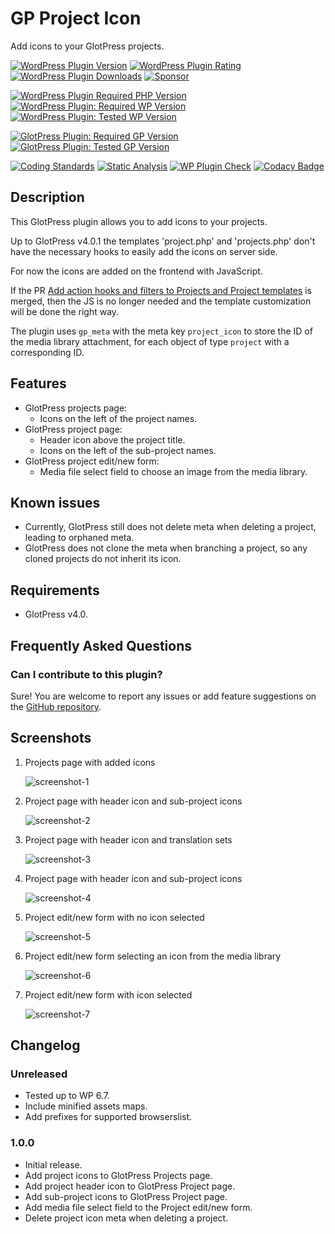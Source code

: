 # GP Project Icon

Add icons to your GlotPress projects.

[![WordPress Plugin Version](https://img.shields.io/wordpress/plugin/v/gp-project-icon?label=Plugin%20Version&logo=wordpress)](https://wordpress.org/plugins/gp-project-icon/)
[![WordPress Plugin Rating](https://img.shields.io/wordpress/plugin/stars/gp-project-icon?label=Plugin%20Rating&logo=wordpress)](https://wordpress.org/support/plugin/gp-project-icon/reviews/)
[![WordPress Plugin Downloads](https://img.shields.io/wordpress/plugin/dt/gp-project-icon.svg?label=Downloads&logo=wordpress)](https://wordpress.org/plugins/gp-project-icon/advanced/)
[![Sponsor](https://img.shields.io/badge/GitHub-🤍%20Sponsor-ea4aaa?logo=github)](https://github.com/sponsors/pedro-mendonca)

[![WordPress Plugin Required PHP Version](https://img.shields.io/wordpress/plugin/required-php/gp-project-icon?label=PHP%20Required&logo=php&logoColor=white)](https://wordpress.org/plugins/gp-project-icon/)
[![WordPress Plugin: Required WP Version](https://img.shields.io/wordpress/plugin/wp-version/gp-project-icon?label=WordPress%20Required&logo=wordpress)](https://wordpress.org/plugins/gp-project-icon/)
[![WordPress Plugin: Tested WP Version](https://img.shields.io/wordpress/plugin/tested/gp-project-icon.svg?label=WordPress%20Tested&logo=wordpress)](https://wordpress.org/plugins/gp-project-icon/)

[![GlotPress Plugin: Required GP Version](https://img.shields.io/badge/GlotPress%20Required-v4.0.0-826eb4.svg)](https://wordpress.org/plugins/glotpress/)
[![GlotPress Plugin: Tested GP Version](https://img.shields.io/badge/GlotPress%20Tested-v4.0.1-826eb4.svg)](https://github.com/GlotPress/GlotPress/releases/tag/4.0.1)

[![Coding Standards](https://github.com/pedro-mendonca/GP-Project-Icon/actions/workflows/coding-standards.yml/badge.svg)](https://github.com/pedro-mendonca/GP-Project-Icon/actions/workflows/coding-standards.yml)
[![Static Analysis](https://github.com/pedro-mendonca/GP-Project-Icon/actions/workflows/static-analysis.yml/badge.svg)](https://github.com/pedro-mendonca/GP-Project-Icon/actions/workflows/static-analysis.yml)
[![WP Plugin Check](https://github.com/pedro-mendonca/GP-Project-Icon/actions/workflows/plugin-check.yml/badge.svg)](https://github.com/pedro-mendonca/GP-Project-Icon/actions/workflows/plugin-check.yml)
[![Codacy Badge](https://app.codacy.com/project/badge/Grade/4ac97db27f2245fcbed4a17fc6d333ea)](https://app.codacy.com/gh/pedro-mendonca/GP-Project-Icon/dashboard?utm_source=gh&utm_medium=referral&utm_content=&utm_campaign=Badge_grade)

## Description

This GlotPress plugin allows you to add icons to your projects.

Up to GlotPress v4.0.1 the templates 'project.php' and 'projects.php' don't have the necessary hooks to easily add the icons on server side.

For now the icons are added on the frontend with JavaScript.

If the PR [Add action hooks and filters to Projects and Project templates](https://github.com/GlotPress/GlotPress/pull/1864) is merged, then the JS is no longer needed and the template customization will be done the right way.

The plugin uses `gp_meta` with the meta key `project_icon` to store the ID of the media library attachment, for each object of type `project` with a corresponding ID.

## Features

* GlotPress projects page:
  * Icons on the left of the project names.
* GlotPress project page:
  * Header icon above the project title.
  * Icons on the left of the sub-project names.
* GlotPress project edit/new form:
  * Media file select field to choose an image from the media library.

## Known issues

* Currently, GlotPress still does not delete meta when deleting a project, leading to orphaned meta.
* GlotPress does not clone the meta when branching a project, so any cloned projects do not inherit its icon.

## Requirements

* GlotPress v4.0.

## Frequently Asked Questions

### Can I contribute to this plugin?

Sure! You are welcome to report any issues or add feature suggestions on the [GitHub repository](https://github.com/pedro-mendonca/GP-Project-Icon).

## Screenshots

1. Projects page with added icons

   ![screenshot-1](./.wordpress-org/screenshot-1.png)

2. Project page with header icon and sub-project icons

   ![screenshot-2](./.wordpress-org/screenshot-2.png)

3. Project page with header icon and translation sets

   ![screenshot-3](./.wordpress-org/screenshot-3.png)

4. Project page with header icon and sub-project icons

   ![screenshot-4](./.wordpress-org/screenshot-4.png)

5. Project edit/new form with no icon selected

   ![screenshot-5](./.wordpress-org/screenshot-5.png)

6. Project edit/new form selecting an icon from the media library

   ![screenshot-6](./.wordpress-org/screenshot-6.png)

7. Project edit/new form with icon selected

   ![screenshot-7](./.wordpress-org/screenshot-7.png)

## Changelog

### Unreleased

* Tested up to WP 6.7.
* Include minified assets maps.
* Add prefixes for supported browserslist.

### 1.0.0

* Initial release.
* Add project icons to GlotPress Projects page.
* Add project header icon to GlotPress Project page.
* Add sub-project icons to GlotPress Project page.
* Add media file select field to the Project edit/new form.
* Delete project icon meta when deleting a project.
